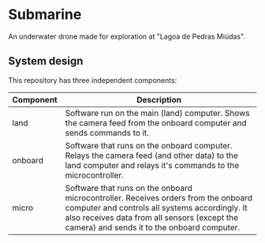 # Submarine

An underwater drone made for exploration at "Lagoa de Pedras Miúdas".

## System design

This repository has three independent components:

| Component | Description |
| --------- | ----------- |
| land      | Software run on the main (land) computer. Shows the camera feed from the onboard computer and sends commands to it. |
| onboard   | Software that runs on the onboard computer. Relays the camera feed (and other data) to the land computer and relays it's commands to the microcontroller. |
| micro     | Software that runs on the onboard microcontroller. Receives orders from the onboard computer and controls all systems accordingly. It also receives data from all sensors (except the camera) and sends it to the onboard computer. |
